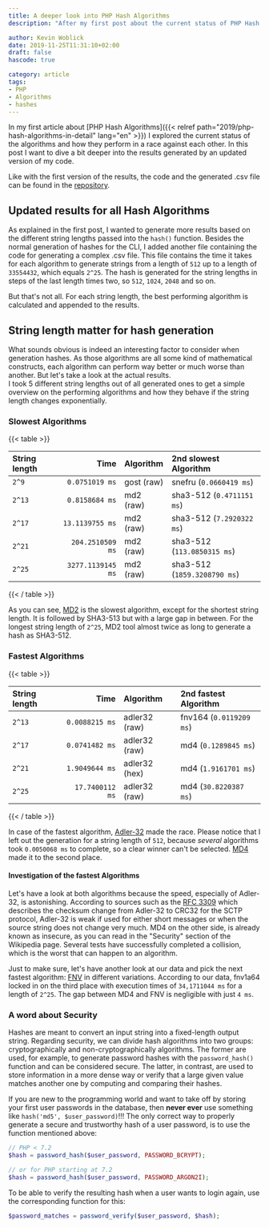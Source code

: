```yaml
---
title: A deeper look into PHP Hash Algorithms
description: "After my first post about the current status of PHP Hash Algorithms, I did another update of the code and dived a little bit more deeper into the matter. Here are the results."

author: Kevin Woblick
date: 2019-11-25T11:31:10+02:00
draft: false
hascode: true

category: article
tags:
- PHP
- Algorithms
- hashes
---
```


In my first article about [PHP Hash Algorithms]({{< relref path="2019/php-hash-algorithms-in-detail" lang="en" >}}) I explored the current status of the algorithms and how they perform in a race against each other. In this post I want to dive a bit deeper into the results generated by an updated version of my code.

Like with the first version of the results, the code and the generated .csv file can be found in the [repository](https://github.com/Kovah/php-hashes).


## Updated results for all Hash Algorithms

As explained in the first post, I wanted to generate more results based on the different string lengths passed into the `hash()` function. Besides the normal generation of hashes for the CLI, I added another file containing the code for generating a complex .csv file. This file contains the time it takes for each algorithm to generate strings from a length of `512` up to a length of `33554432`, which equals `2^25`. The hash is generated for the string lengths in steps of the last length times two, so `512`, `1024`, `2048` and so on.

But that's not all. For each string length, the best performing algorithm is calculated and appended to the results.


## String length matter for hash generation

What sounds obvious is indeed an interesting factor to consider when generation hashes. As those algorithms are all some kind of mathematical constructs, each algorithm can perform way better or much worse than another. But let's take a look at the actual results.  
I took 5 different string lengths out of all generated ones to get a simple overview on the performing algorithms and how they behave if the string length changes exponentially.


### Slowest Algorithms

{{< table >}}

| String length | Time | Algorithm | 2nd slowest Algorithm |
|:--------------|-----:|:----------|:----------------------|
| `2^9`  | `0.0751019 ms`    | gost (raw) | snefru (`0.0660419 ms`)      |
| `2^13` | `0.8158684 ms`    | md2 (raw)  | sha3-512 (`0.4711151 ms`)    |
| `2^17` | `13.1139755 ms`   | md2 (raw)  | sha3-512 (`7.2920322 ms`)    |
| `2^21` | `204.2510509 ms`  | md2 (raw)  | sha3-512 (`113.0850315 ms`)  |
| `2^25` | `3277.1139145 ms` | md2 (raw)  | sha3-512 (`1859.3208790 ms`) |

{{< / table >}}

As you can see, [MD2](https://en.wikipedia.org/wiki/MD2_(hash_function)) is the slowest algorithm, except for the shortest string length. It is followed by SHA3-513 but with a large gap in between. For the longest string length of `2^25`, MD2 tool almost twice as long to generate a hash as SHA3-512.


### Fastest Algorithms

{{< table >}}

| String length | Time | Algorithm | 2nd fastest Algorithm |
|:--------------|-----:|:----------|:----------------------|
| `2^13` | `0.0088215 ms`  | adler32 (raw) | fnv164 (`0.0119209 ms`) |
| `2^17` | `0.0741482 ms`  | adler32 (raw) | md4 (`0.1289845 ms`)    |
| `2^21` | `1.9049644 ms`  | adler32 (hex) | md4 (`1.9161701 ms`)    |
| `2^25` | `17.7400112 ms` | adler32 (raw) | md4 (`30.8220387 ms`)   |

{{< / table >}}

In case of the fastest algorithm, [Adler-32](https://en.wikipedia.org/wiki/Adler-32) made the race. Please notice that I left out the generation for a string length of `512`, because _several_ algorithms took `0.0050068 ms` to complete, so a clear winner can't be selected. [MD4](https://en.wikipedia.org/wiki/MD4) made it to the second place.


#### Investigation of the fastest Algorithms

Let's have a look at both algorithms because the speed, especially of Adler-32, is astonishing. According to sources such as the [RFC 3309](https://tools.ietf.org/html/rfc3309) which describes the checksum change from Adler-32 to CRC32 for the SCTP protocol, Adler-32 is weak if used for either short messages or when the source string does not change very much.
MD4 on the other side, is already known as insecure, as you can read in the "Security" section of the Wikipedia page. Several tests have successfully completed a collision, which is the worst that can happen to an algorithm.

Just to make sure, let's have another look at our data and pick the next fastest algorithm: [FNV](https://en.wikipedia.org/wiki/Fowler%E2%80%93Noll%E2%80%93Vo_hash_function) in different variations. According to our data, fnv1a64 locked in on the third place with execution times of `34,1711044 ms` for a length of `2^25`. The gap between MD4 and FNV is negligible with just `4 ms`. 


### A word about Security

Hashes are meant to convert an input string into a fixed-length output string. Regarding security, we can divide hash algorithms into two groups: cryptographically and non-cryptographically algorithms. The former are used, for example, to generate password hashes with the `password_hash()` function and can be considered secure. The latter, in contrast, are used to store information in a more dense way or verify that a large given value matches another one by computing and comparing their hashes.

If you are new to the programming world and want to take off by storing your first user passwords in the database, then **never ever** use something like `hash('md5', $user_password)`!!! The only correct way to properly generate a secure and trustworthy hash of a user password, is to use the function mentioned above:

```php
// PHP < 7.2
$hash = password_hash($user_password, PASSWORD_BCRYPT);

// or for PHP starting at 7.2
$hash = password_hash($user_password, PASSWORD_ARGON2I);
```

To be able to verify the resulting hash when a user wants to login again, use the corresponding function for this:

```php
$password_matches = password_verify($user_password, $hash);
```
